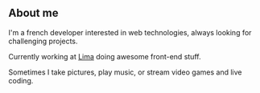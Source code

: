 ## About me

I'm a french developer interested in web technologies, always looking for challenging projects. 

Currently working at [Lima](http://meetlima.com) doing awesome front-end stuff.

Sometimes I take pictures, play music, or stream video games and live coding.